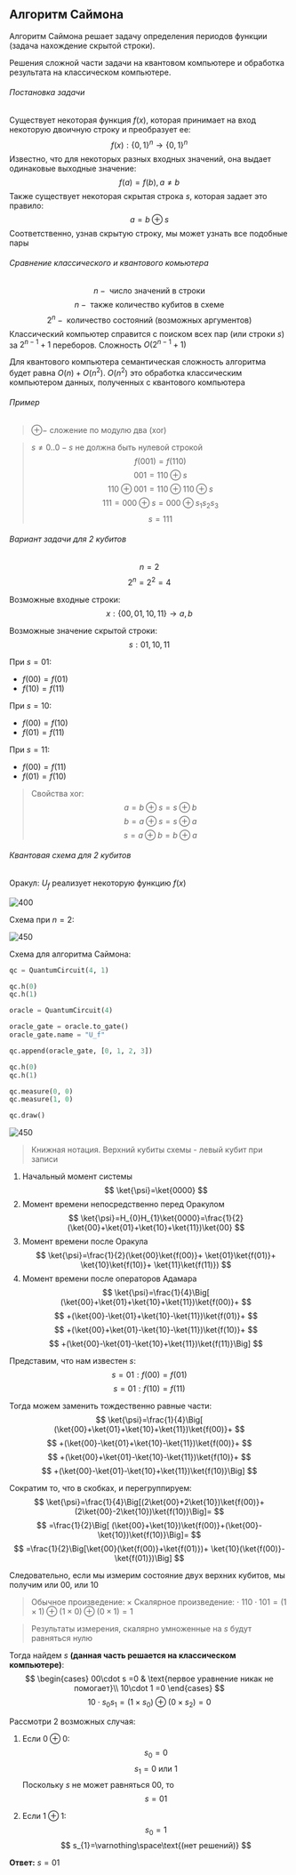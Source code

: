## Алгоритм Саймона
Алгоритм Саймона решает задачу определения периодов функции (задача нахождение скрытой строки).

Решения сложной части задачи на квантовом компьютере и обработка результата на классическом компьютере.

###### Постановка задачи
Существует некоторая функция $f(x)$, которая принимает на вход некоторую двоичную строку и преобразует ее:
$$
f(x):\{0, 1\}^{n}\rightarrow\{0, 1\}^{n}
$$
Известно, что для некоторых разных входных значений, она выдает одинаковые выходные значение:
$$
f(a)=f(b), a\neq b
$$
Также существует некоторая скрытая строка $s$, которая задает это правило:
$$
a=b\oplus s
$$
Соответственно, узнав скрытую строку, мы может узнать все подобные пары

###### Сравнение классического и квантового комьютера
$$
n-\text{ число значений в строки}
$$
$$
n-\text{ также количество кубитов в схеме}
$$
$$
2^{n}-\text{ количество состояний (возможных аргументов)}
$$
Классический компьютер справится с поиском всех пар (или строки $s$) за $2^{n-1}+1$ переборов. Сложность $O(2^{n-1}+1)$

Для квантового компьютера семантическая сложность алгоритма будет равна $O(n)+O(n^{2})$. $O(n^{2})$ это обработка классическим компьютером данных, полученных с квантового компьютера 

###### Пример

> $\oplus-$ сложение по модулю два (xor)

>$s\neq0..0 -s\text{ не должна быть нулевой строкой}$
$$
f(001)=f(110)
$$
$$
001=110\oplus s
$$
$$
110\oplus001=110\oplus110\oplus s
$$
$$
111=000\oplus s=000\oplus s_{1}s_{2}s_{3}
$$
$$
s=111
$$

###### Вариант задачи для 2 кубитов
$$
n=2
$$
$$
2^{n}=2^{2}=4
$$

Возможные входные строки:
$$x: \{00, 01, 10, 11\}\rightarrow a, b$$

Возможные значение скрытой строки:
$$
s: {01, 10, 11}
$$

При $s=01$:
 - $f(00)=f(01)$
 - $f(10)=f(11)$
 
При $s=10$:
 - $f(00)=f(10)$
 - $f(01)=f(11)$

При $s=11$:
 - $f(00)=f(11)$
 - $f(01)=f(10)$

> Свойства xor:
> $$a=b\oplus s=s\oplus b$$
> $$b=a\oplus s=s\oplus a$$
> $$s=a\oplus b=b\oplus a$$


###### Квантовая схема для 2 кубитов

Оракул: $U_{f}$  реализует некоторую функцию $f(x)$

![400](../_%20Assets/Pasted%20image%2020231225015219.png)

Схема при $n=2$:

![450](../_%20Assets/Pasted%20image%2020231225015632.png)

Схема для алгоритма Саймона:

```python
qc = QuantumCircuit(4, 1)

qc.h(0)
qc.h(1)

oracle = QuantumCircuit(4)

oracle_gate = oracle.to_gate()
oracle_gate.name = "U_f"

qc.append(oracle_gate, [0, 1, 2, 3])

qc.h(0)
qc.h(1)

qc.measure(0, 0)
qc.measure(1, 0)

qc.draw()
```

![450](../_%20Assets/Pasted%20image%2020231225020216.png)

> Книжная нотация. Верхний кубиты схемы - левый кубит при записи 

1. Начальный момент системы
$$
\ket{\psi}=\ket{0000}
$$
2. Момент времени непосредственно перед Оракулом
$$
\ket{\psi}=H_{0}H_{1}\ket{0000}=\frac{1}{2}(\ket{00}+\ket{01}+\ket{10}+\ket{11})\ket{00}
$$
3. Момент времени после Оракула
$$
\ket{\psi}=\frac{1}{2}(\ket{00}\ket{f(00)}+
\ket{01}\ket{f(01)}+
\ket{10}\ket{f(10)}+
\ket{11}\ket{f(11)})
$$
4. Момент времени после операторов Адамара
$$
\ket{\psi}=\frac{1}{4}\Big[
(\ket{00}+\ket{01}+\ket{10}+\ket{11})\ket{f(00)}+
$$
$$
+(\ket{00}-\ket{01}+\ket{10}-\ket{11})\ket{f(01)}+
$$
$$
+(\ket{00}+\ket{01}-\ket{10}-\ket{11})\ket{f(10)}+
$$
$$
+(\ket{00}-\ket{01}-\ket{10}+\ket{11})\ket{f(11)}\Big]
$$

Представим, что нам известен $s$:
$$s=01: f(00)=f(01)$$
$$s=01: f(10)=f(11)$$

Тогда можем заменить тождественно равные части:
$$
\ket{\psi}=\frac{1}{4}\Big[
(\ket{00}+\ket{01}+\ket{10}+\ket{11})\ket{f(00)}+
$$
$$
+(\ket{00}-\ket{01}+\ket{10}-\ket{11})\ket{f(00)}+
$$
$$
+(\ket{00}+\ket{01}-\ket{10}-\ket{11})\ket{f(10)}+
$$
$$
+(\ket{00}-\ket{01}-\ket{10}+\ket{11})\ket{f(10)}\Big]
$$

Сократим то, что в скобках, и перегруппируем:
$$
\ket{\psi}=\frac{1}{4}\Big[(2\ket{00}+2\ket{10})\ket{f(00)}+
(2\ket{00}-2\ket{10})\ket{f(10)}\Big]=
$$
$$
=\frac{1}{2}\Big[
(\ket{00}+\ket{10})\ket{f(00)}+(\ket{00}-\ket{10})\ket{f(10)}\Big]=
$$
$$
=\frac{1}{2}\Big[\ket{00}(\ket{f(00)}+\ket{f(01)})+
\ket{10}(\ket{f(00)}-\ket{f(01)})\Big]
$$

Следовательно, если мы измерим состояние двух верхних кубитов, мы получим или 00, или 10

> Обычное произведение: $\times$
> Скалярное произведение: $\cdot$
> $110\cdot 101=(1\times 1)\oplus(1\times0)\oplus(0\times1)=1$

>Результаты измерения, скалярно умноженные на $s$ будут равняться нулю

Тогда найдем $s$ **(данная часть решается на классическом компьютере)**:
$$
\begin{cases}
    00\cdot s =0  & \text{первое уравнение никак не помогает}\\
    10\cdot 1 =0
  \end{cases}
$$
$$
10\cdot s_{0}s_{1}=(1\times s_{0})\oplus(0\times s_{2})=0
$$

Рассмотри 2 возможных случая:
1. Если $0\oplus 0$:
$$
s_{0}=0
$$
$$
s_{1}=0\text{ или } 1
$$
Поскольку $s$ не может равняться 00, то
$$s=01$$

1. Если $1\oplus 1$:
$$
s_{0}=1
$$
$$
s_{1}=\varnothing\space\text{(нет решений)}
$$

**Ответ:** $s=01$



